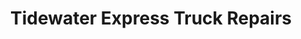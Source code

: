 ---
title: "Tidewater Express Truck Repairs"
url: /chesapeake/tidewater-express-truck-repairs/
shop: Autowerkstatt
---